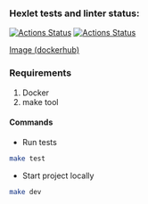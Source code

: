 ### Hexlet tests and linter status:
[![Actions Status](https://github.com/zhd4nov/devops-for-programmers-project-74/actions/workflows/hexlet-check.yml/badge.svg)](https://github.com/zhd4nov/devops-for-programmers-project-74/actions)
[![Actions Status](https://github.com/zhd4nov/devops-for-programmers-project-74/actions/workflows/push.yml/badge.svg)](https://github.com/zhd4nov/devops-for-programmers-project-74/actions)

[Image (dockerhub)](https://hub.docker.com/repository/docker/zhd4nov/devops-for-programmers-project-74/general)

### Requirements

1. Docker
1. make tool

#### Commands

* Run tests

```bash
make test
```

* Start project locally

```bash
make dev
```